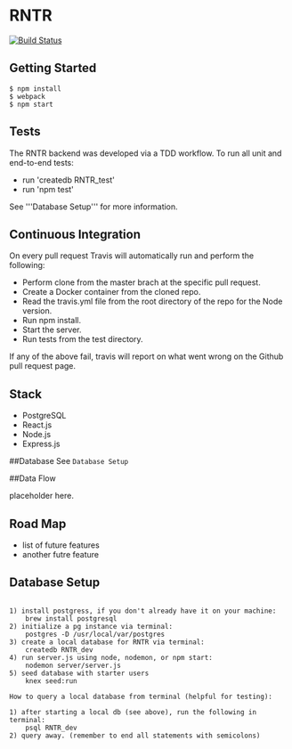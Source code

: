 # RNTR

[![Build Status](https://travis-ci.org/nodedoubt/cinemaplate.svg?branch=master)](https://travis-ci.org/RNTR/RenterApp)

## Getting Started

    $ npm install
    $ webpack
    $ npm start

## Tests

The RNTR backend was developed via a TDD workflow. To run all unit and end-to-end tests:
 - run 'createdb RNTR_test'
 - run 'npm test'

See '''Database Setup''' for more information.

## Continuous Integration

On every pull request Travis will automatically run and perform the following:

 - Perform clone from the master brach at the specific pull request.
 - Create a Docker container from the cloned repo.
 - Read the travis.yml file from the root directory of the repo for the Node version.
 - Run npm install.
 - Start the server.
 - Run tests from the test directory.

If any of the above fail, travis will report on what went wrong on the Github pull request page.

## Stack

 - PostgreSQL
 - React.js
 - Node.js
 - Express.js

##Database
See ```Database Setup```

##Data Flow

placeholder here.

## Road Map
  - list of future features
  - another futre feature

## Database Setup
```

1) install postgress, if you don't already have it on your machine:
	brew install postgresql
2) initialize a pg instance via terminal:
	postgres -D /usr/local/var/postgres
3) create a local database for RNTR via terminal:
	createdb RNTR_dev
4) run server.js using node, nodemon, or npm start:
	nodemon server/server.js
5) seed database with starter users
	knex seed:run

How to query a local database from terminal (helpful for testing):

1) after starting a local db (see above), run the following in terminal:
	psql RNTR_dev
2) query away. (remember to end all statements with semicolons)
